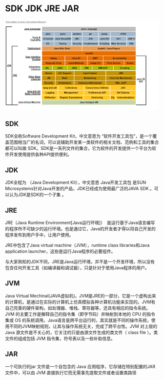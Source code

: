 # SDK JDK JRE JAR

![img](assets/855294-20180804235813235-834661084-1562385682160.png)

## SDK

SDK全称Software Development Kit，中文意思为 “软件开发工具包”，是一个覆盖范围相当广的名词，可以说辅助开发某一类软件的相关文档、范例和工具的集合都可以叫做 SDK。SDK是一系列文件的集合，它为软件的开发提供一个平台为软件开发使用提供各种API提供便利。

## JDK

JDK全程为 （Java Development Kit），中文意思 Java开发工具包  是SUN Microsystems针对Java开发的产品，JDK已经成为使用最广泛的JAVA SDK 。可以认为JDK是SDK的一个子集 。

## JRE

JRE（Java Runtime Environment[Java运行环境]）　是运行基于Java语言编写的程序所不可缺少的运行环境。也是通过它，Java的开发者才得以将自己开发的程序发布到用户手中，让用户使用。

 JRE中包含了Java virtual machine（JVM），runtime class libraries和Java application launcher，这些是运行Java程序的必要组件。

与大家熟知的JDK不同，JRE是Java运行环境，并不是一个开发环境，所以没有包含任何开发工具（如编译器和调试器），只是针对于使用Java程序的用户。

## JVM

Java Virtual Mechinal(JAVA虚拟机)。JVM是JRE的一部分，它是一个虚构出来的计算机，是通过在实际的计算机上仿真模拟各种计算机功能来实现的。JVM有自己完善的硬件架构，如处理器、堆栈、寄存器等，还具有相应的指令系统。JVM 的主要工作是解释自己的指令集（即字节码）并映射到本地的 CPU 的指令集或 OS 的系统调用。Java语言是跨平台运行的，其实就是不同的操作系统，使用不同的JVM映射规则，让其与操作系统无关，完成了跨平台性。JVM 对上层的 Java 源文件是不关心的，它关注的只是由源文件生成的类文件（ class file ）。类文件的组成包括 JVM 指令集，符号表以及一些补助信息。

## JAR

一个可执行的jar 文件是一个自包含的 Java 应用程序，它存储在特别配置的JAR 文件中，可以由 JVM 直接执行它而无需事先提取文件或者设置类路径
